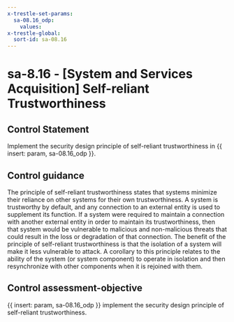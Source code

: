```yaml
---
x-trestle-set-params:
  sa-08.16_odp:
    values:
x-trestle-global:
  sort-id: sa-08.16
---
```


# sa-8.16 - \[System and Services Acquisition\] Self-reliant Trustworthiness

## Control Statement

Implement the security design principle of self-reliant trustworthiness in {{ insert: param, sa-08.16_odp }}.

## Control guidance

The principle of self-reliant trustworthiness states that systems minimize their reliance on other systems for their own trustworthiness. A system is trustworthy by default, and any connection to an external entity is used to supplement its function. If a system were required to maintain a connection with another external entity in order to maintain its trustworthiness, then that system would be vulnerable to malicious and non-malicious threats that could result in the loss or degradation of that connection. The benefit of the principle of self-reliant trustworthiness is that the isolation of a system will make it less vulnerable to attack. A corollary to this principle relates to the ability of the system (or system component) to operate in isolation and then resynchronize with other components when it is rejoined with them.

## Control assessment-objective

{{ insert: param, sa-08.16_odp }} implement the security design principle of self-reliant trustworthiness.
